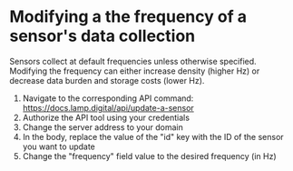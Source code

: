 # Modifying a the frequency of a sensor's data collection

Sensors collect at default frequencies unless otherwise specified. Modifying the frequency can either increase density (higher Hz) or decrease data burden and storage costs (lower Hz).

1. Navigate to the corresponding API command: https://docs.lamp.digital/api/update-a-sensor
2. Authorize the API tool using your credentials
3. Change the server address to your domain
4. In the body, replace the value of the "id" key with the ID of the sensor you want to update
5. Change the "frequency" field value to the desired frequency (in Hz)

